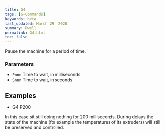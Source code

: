 ```yaml
---
title: G4
tags: [G-Commands] 
keywords: beta 
last_updated: March 29, 2020 
summary: Dwell 
permalink: G4.html
toc: false 
---
```



Pause the machine for a period of time.

### Parameters

* `Pnnn` Time to wait, in milliseconds
* `Snnn` Time to wait, in seconds

## Examples

* G4 P200

In this case sit still doing nothing for 200 milliseconds. During delays the state of the machine (for example the temperatures of its extruders) will still be preserved and controlled.

